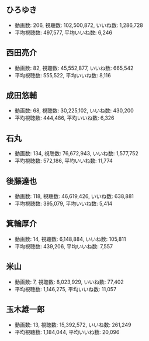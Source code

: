 ## ひろゆき

-   動画数: 206, 視聴数: 102,500,872, いいね数: 1,286,728
-   平均視聴数: 497,577, 平均いいね数: 6,246

## 西田亮介

-   動画数: 82, 視聴数: 45,552,877, いいね数: 665,542
-   平均視聴数: 555,522, 平均いいね数: 8,116

## 成田悠輔

-   動画数: 68, 視聴数: 30,225,102, いいね数: 430,200
-   平均視聴数: 444,486, 平均いいね数: 6,326

## 石丸

-   動画数: 134, 視聴数: 76,672,943, いいね数: 1,577,752
-   平均視聴数: 572,186, 平均いいね数: 11,774

## 後藤達也

-   動画数: 118, 視聴数: 46,619,426, いいね数: 638,881
-   平均視聴数: 395,079, 平均いいね数: 5,414

## 箕輪厚介

-   動画数: 14, 視聴数: 6,148,884, いいね数: 105,811
-   平均視聴数: 439,206, 平均いいね数: 7,557

## 米山

-   動画数: 7, 視聴数: 8,023,929, いいね数: 77,402
-   平均視聴数: 1,146,275, 平均いいね数: 11,057

## 玉木雄一郎

-   動画数: 13, 視聴数: 15,392,572, いいね数: 261,249
-   平均視聴数: 1,184,044, 平均いいね数: 20,096
